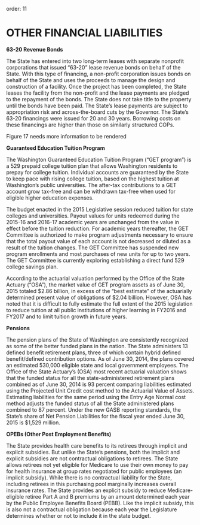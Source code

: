 order: 11

# OTHER FINANCIAL LIABILITIES

**63-20 Revenue Bonds**

The State has entered into two long-term leases with separate nonprofit corporations that issued “63-20” lease revenue bonds on behalf of the State.  With this type of financing, a non-profit corporation issues bonds on behalf of the State and uses the proceeds to manage the design and construction of a facility.  Once the project has been completed, the State leases the facility from the non-profit and the lease payments are pledged to the repayment of the bonds.  The State does not take title to the property until the bonds have been paid.  The State’s lease payments are subject to appropriation risk and across-the-board cuts by the Governor.  The State’s 63-20 financings were issued for 20 and 30 years. Borrowing costs on these financings are higher than those on similarly structured COPs.

Figure 17 needs more information to be rendered

**Guaranteed Education Tuition Program**

The Washington Guaranteed Education Tuition Program (“GET program”) is a 529 prepaid college tuition plan that allows Washington residents to prepay for college tuition.  Individual accounts are guaranteed by the State to keep pace with rising college tuition, based on the highest tuition at Washington’s public universities.  The after-tax contributions to a GET account grow tax-free and can be withdrawn tax-free when used for eligible higher education expenses.

The budget enacted in the 2015 Legislative session reduced tuition for state colleges and universities. Payout values for units redeemed during the 2015-16 and 2016-17 academic years are unchanged from the value in effect before the tuition reduction. For academic years thereafter, the GET Committee is authorized to make program adjustments necessary to ensure that the total payout value of each account is not decreased or diluted as a result of the tuition changes. The GET Committee has suspended new program enrollments and most purchases of new units for up to two years. The GET Committee is currently exploring establishing a direct fund 529 college savings plan.

According to the actuarial valuation performed by the Office of the State Actuary (“OSA”), the market value of GET program assets as of June 30, 2015 totaled $2.86 billion, in excess of the “best estimate” of the actuarially determined present value of obligations of $2.04 billion.  However, OSA has noted that it is difficult to fully estimate the full extent of the 2015 legislation to reduce tuition at all public institutions of higher learning in FY2016 and FY2017 and to limit tuition growth in future years.

**Pensions**

The pension plans of the State of Washington are consistently recognized as some of the better funded plans in the nation. The State administers 13 defined benefit retirement plans, three of which contain hybrid defined benefit/defined contribution options.  As of June 30, 2014, the plans covered an estimated 530,000 eligible state and local government employees.  The Office of the State Actuary’s (OSA) most recent actuarial valuation shows that the funded status for all the state-administered retirement plans combined as of June 30, 2014 is 93 percent comparing liabilities estimated using the Projected Unit Credit cost method to the Actuarial Value of Assets. Estimating liabilities for the same period using the Entry Age Normal cost method adjusts the funded status of all the State administered plans combined to 87 percent. Under the new GASB reporting standards, the State’s share of Net Pension Liabilities for the fiscal year ended June 30, 2015 is $1,529 million.

**OPEBs (Other Post Employment Benefits)**

The State provides health care benefits to its retirees through implicit and explicit subsidies.  But unlike the State’s pensions, both the implicit and explicit subsidies are not contractual obligations to retirees. The State allows retirees not yet eligible for Medicare to use their own money to pay for health insurance at group rates negotiated for public employees (an implicit subsidy).  While there is no contractual liability for the State, including retirees in this purchasing pool marginally increases overall insurance rates.  The State provides an explicit subsidy to reduce Medicare-eligible retiree Part A and B premiums by an amount determined each year by the Public Employee Benefits Board (PEBB).  Like the implicit subsidy, this is also not a contractual obligation because each year the Legislature determines whether or not to include it in the state budget.
